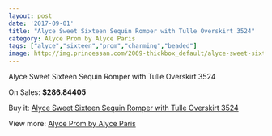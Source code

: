 ```yaml
---
layout: post
date: '2017-09-01'
title: "Alyce Sweet Sixteen Sequin Romper with Tulle Overskirt 3524"
category: Alyce Prom by Alyce Paris
tags: ["alyce","sixteen","prom","charming","beaded"]
image: http://img.princessan.com/2069-thickbox_default/alyce-sweet-sixteen-sequin-romper-with-tulle-overskirt-3524.jpg
---
```

Alyce Sweet Sixteen Sequin Romper with Tulle Overskirt 3524

On Sales: **$286.84405**
<a href="https://www.princessan.com/en/alyce-prom-by-alyce-paris/925-alyce-sweet-sixteen-sequin-romper-with-tulle-overskirt-3524.html"><amp-img layout="responsive" width="600" height="600" src="//img.princessan.com/2069-thickbox_default/alyce-sweet-sixteen-sequin-romper-with-tulle-overskirt-3524.jpg" alt="Alyce Sweet Sixteen Sequin Romper with Tulle Overskirt 3524 0" /></a>
<a href="https://www.princessan.com/en/alyce-prom-by-alyce-paris/925-alyce-sweet-sixteen-sequin-romper-with-tulle-overskirt-3524.html"><amp-img layout="responsive" width="600" height="600" src="//img.princessan.com/2070-thickbox_default/alyce-sweet-sixteen-sequin-romper-with-tulle-overskirt-3524.jpg" alt="Alyce Sweet Sixteen Sequin Romper with Tulle Overskirt 3524 1" /></a>

Buy it: [Alyce Sweet Sixteen Sequin Romper with Tulle Overskirt 3524](https://www.princessan.com/en/alyce-prom-by-alyce-paris/925-alyce-sweet-sixteen-sequin-romper-with-tulle-overskirt-3524.html "Alyce Sweet Sixteen Sequin Romper with Tulle Overskirt 3524")

View more: [Alyce Prom by Alyce Paris](https://www.princessan.com/en/8-alyce-prom-by-alyce-paris "Alyce Prom by Alyce Paris")